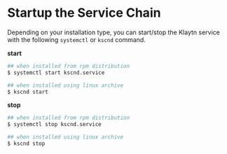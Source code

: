 # Startup the Service Chain

Depending on your installation type, you can start/stop the Klaytn service with the following `systemctl` or `kscnd` command.

**start**

```bash
## when installed from rpm distribution 
$ systemctl start kscnd.service

## when installed using linux archive
$ kscnd start

```

**stop**

```bash
## when installed from rpm distribution 
$ systemctl stop kscnd.service

## when installed using linux archive
$ kscnd stop

```